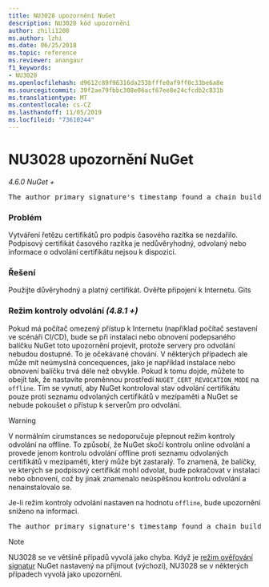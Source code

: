 ```yaml
---
title: NU3028 upozornění NuGet
description: NU3028 kód upozornění
author: zhili1208
ms.author: lzhi
ms.date: 06/25/2018
ms.topic: reference
ms.reviewer: anangaur
f1_keywords:
- NU3028
ms.openlocfilehash: d9612c89f96316da253bfffe0af9ff0c33be6a8e
ms.sourcegitcommit: 39f2ae79fbbc308e06acf67ee8e24cfcdb2c831b
ms.translationtype: MT
ms.contentlocale: cs-CZ
ms.lasthandoff: 11/05/2019
ms.locfileid: "73610244"
---
```

# <a name="nuget-warning-nu3028"></a>NU3028 upozornění NuGet

*4.6.0 NuGet +*

<pre>The author primary signature's timestamp found a chain building issue: The revocation function was unable to check revocation because the revocation server could not be reached. For more information, visit https://aka.ms/certificateRevocationMode</pre>

### <a name="issue"></a>Problém
Vytváření řetězu certifikátů pro podpis časového razítka se nezdařilo. Podpisový certifikát časového razítka je nedůvěryhodný, odvolaný nebo informace o odvolání certifikátu nejsou k dispozici.

### <a name="solution"></a>Řešení
Použijte důvěryhodný a platný certifikát. Ověřte připojení k Internetu. Gits

### <a name="revocation-check-mode-481"></a>Režim kontroly odvolání *(4.8.1 +)*
Pokud má počítač omezený přístup k Internetu (například počítač sestavení ve scénáři CI/CD), bude se při instalaci nebo obnovení podepsaného balíčku NuGet toto upozornění projevit, protože servery pro odvolání nebudou dostupné. To je očekávané chování.
V některých případech ale může mít neúmyslná concequences, jako je například instalace nebo obnovení balíčku trvá déle než obvykle. Pokud k tomu dojde, můžete to obejít tak, že nastavíte proměnnou prostředí `NUGET_CERT_REVOCATION_MODE` na `offline`. Tím se vynutí, aby NuGet kontroloval stav odvolání certifikátu pouze proti seznamu odvolaných certifikátů v mezipaměti a NuGet se nebude pokoušet o přístup k serverům pro odvolání.

> [!Warning]
> V normálním cirumstances se nedoporučuje přepnout režim kontroly odvolání na offline. To způsobí, že NuGet skočí kontrolu online odvolání a provede jenom kontrolu odvolání offline proti seznamu odvolaných certifikátů v mezipaměti, který může být zastaralý. To znamená, že balíčky, ve kterých se podpisový certifikát mohl odvolat, bude pokračovat v instalaci nebo obnovení, což by jinak znamenalo neúspěšnou kontrolu odvolání a nenainstalovalo se.

Je-li režim kontroly odvolání nastaven na hodnotu `offline`, bude upozornění sníženo na informaci.

<pre>The author primary signature's timestamp found a chain building issue: The revocation function was unable to check revocation because the certificate is not available in the cached certificate revocation list and NUGET_CERT_REVOCATION_MODE environment variable has been set to offline. For more information, visit https://aka.ms/certificateRevocationMode.</pre>

> [!Note]
> NU3028 se ve většině případů vyvolá jako chyba. Když je [režim ověřování signatur](https://docs.microsoft.com/nuget/consume-packages/installing-signed-packages#configure-package-signature-requirements) NuGet nastavený na přijmout (výchozí), NU3028 se v některých případech vyvolá jako upozornění.
